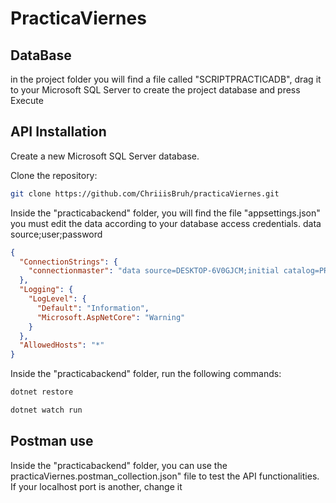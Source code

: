 # PracticaViernes


## DataBase

in the project folder you will find a file called "SCRIPTPRACTICADB", drag it to your Microsoft SQL Server to create the project database and press Execute

## API Installation

Create a new Microsoft SQL Server database.

Clone the repository:

```bash
git clone https://github.com/ChriiisBruh/practicaViernes.git
```



Inside the "practicabackend" folder, you will find the file "appsettings.json" you must edit the data according to your database access credentials. data source;user;password

```json
{
  "ConnectionStrings": {
    "connectionmaster": "data source=DESKTOP-6V0GJCM;initial catalog=PRACTICADB;user=sa;password=Recondito123"
  },
  "Logging": {
    "LogLevel": {
      "Default": "Information",
      "Microsoft.AspNetCore": "Warning"
    }
  },
  "AllowedHosts": "*"
}
```

Inside the "practicabackend" folder, run the following commands:

```bash
dotnet restore
```

```bash
dotnet watch run
```

## Postman use

Inside the "practicabackend" folder, you can use the practicaViernes.postman_collection.json" file to test the API functionalities. If your localhost port is another, change it
